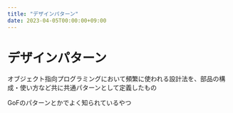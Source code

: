 ```yaml
---
title: "デザインパターン"
date: 2023-04-05T00:00:00+09:00
---
```

# デザインパターン

オブジェクト指向プログラミングにおいて頻繁に使われる設計法を、部品の構成・使い方など共に共通パターンとして定義したもの

GoFのパターンとかでよく知られているやつ

